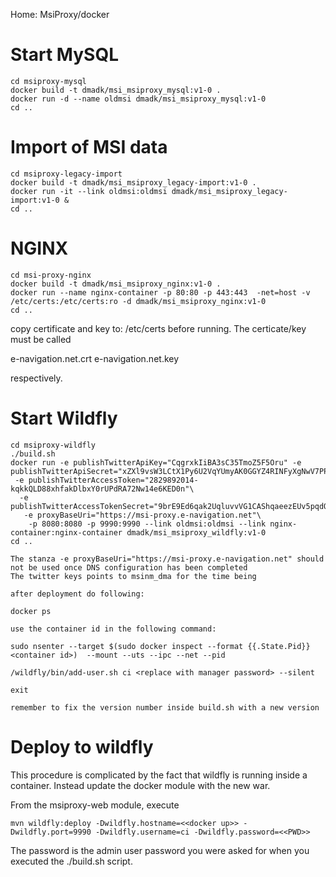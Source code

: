
Home: MsiProxy/docker

Start MySQL
===========

    cd msiproxy-mysql
    docker build -t dmadk/msi_msiproxy_mysql:v1-0 .
    docker run -d --name oldmsi dmadk/msi_msiproxy_mysql:v1-0
    cd ..
    
    
Import of MSI data
==================

    cd msiproxy-legacy-import
    docker build -t dmadk/msi_msiproxy_legacy-import:v1-0 .
    docker run -it --link oldmsi:oldmsi dmadk/msi_msiproxy_legacy-import:v1-0 &
    cd ..
    
NGINX
=====

    cd msi-proxy-nginx
    docker build -t dmadk/msi_msiproxy_nginx:v1-0 .
    docker run --name nginx-container -p 80:80 -p 443:443  -net=host -v /etc/certs:/etc/certs:ro -d dmadk/msi_msiproxy_nginx:v1-0
    cd ..
   
   copy certificate and key to: /etc/certs before running. The certicate/key must be called 
   
   e-navigation.net.crt
   e-navigation.net.key
   
   respectively.



Start Wildfly
=============

    cd msiproxy-wildfly
    ./build.sh
    docker run -e publishTwitterApiKey="CqgrxkIiBA3sC35TmoZ5F5Oru" -e publishTwitterApiSecret="xZXl9vsW3LCtX1Py6U2VqYUmyAK0GGYZ4RINFyXgNwV7PPcQip"\
     -e publishTwitterAccessToken="2829892014-kqkkQLD88xhfakDlbxY0rUPdRA72Nw14e6KED0n"\
      -e publishTwitterAccessTokenSecret="9brE9Ed6qak2UqluvvVG1CAShqaeezEUv5pqdQ5QZQlAG"\
       -e proxyBaseUri="https://msi-proxy.e-navigation.net"\
        -p 8080:8080 -p 9990:9990 --link oldmsi:oldmsi --link nginx-container:nginx-container dmadk/msi_msiproxy_wildfly:v1-0
    cd ..

    The stanza -e proxyBaseUri="https://msi-proxy.e-navigation.net" should not be used once DNS configuration has been completed
    The twitter keys points to msinm_dma for the time being 

    after deployment do following:
    
    docker ps
    
    use the container id in the following command:
    
    sudo nsenter --target $(sudo docker inspect --format {{.State.Pid}} <container id>)  --mount --uts --ipc --net --pid
    
    /wildfly/bin/add-user.sh ci <replace with manager password> --silent
    
    exit
    
    remember to fix the version number inside build.sh with a new version
    

Deploy to wildfly
=================

This procedure is complicated by the fact that wildfly is running inside a container. Instead update the docker module
with the new war.

From the msiproxy-web module, execute

    mvn wildfly:deploy -Dwildfly.hostname=<<docker up>> -Dwildfly.port=9990 -Dwildfly.username=ci -Dwildfly.password=<<PWD>>

The password is the admin user password you were asked for when you executed the ./build.sh script.


